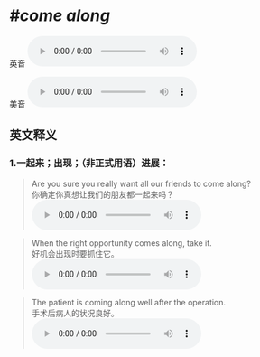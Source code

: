 # ***\#come along*** 
英音
<audio src="./media/come along1.aac" controls="controls"></audio>

美音
<audio src="./media/come along2.aac" controls="controls"></audio>



  

英文释义
---
### 1.**一起来；出现；（非正式用语）进展：**  

 > Are you sure you really want all our friends to come along?  
 > 你确定你真想让我们的朋友都一起来吗？    
<audio src="./media/5-come-.aac" controls="controls"></audio>

 > When the right opportunity comes along, take it.  
 > 好机会出现时要抓住它。    
<audio src="./media/6-come-.aac" controls="controls"></audio>

 > The patient is coming along well after the operation.  
 > 手术后病人的状况良好。    
<audio src="./media/7-come-.aac" controls="controls"></audio>


